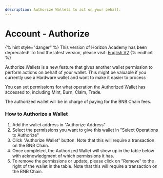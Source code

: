 ```yaml
---
description: Authorize Wallets to act on your behalf.
---
```


# Account - Authorize

{% hint style="danger" %}
This version of Horizon Academy has been deprecated! To find the latest version, please visit: [English V2](https://academy.horizonprotocol.com/)
{% endhint %}

Authorize Wallets is a new feature that gives another wallet permission to perform actions on behalf of your wallet. This might be valuable if you currently use a Hardware wallet and want to make it easier to process

You can set permissions for what operation the Authorized Wallet has accessed to, including Mint, Burn, Claim, Trade.

The authorized wallet will be in charge of paying for the BNB Chain fees.

### **How to Authorize a Wallet**

1. Add the wallet address in "Authorize Address"
2. Select the permissions you want to give this wallet in "Select Operations to Authorize"
3. Click "Authorize Wallet" button. Note that this will require a transaction on the BNB Chain.
4. Once completed, the Authorized Wallet will show up in the table below with acknowledgment of which permissions it has.
5. To remove the permissions or update, please click on "Remove" to the right of the wallet in the table. Note that this will require a transaction on the BNB Chain.
